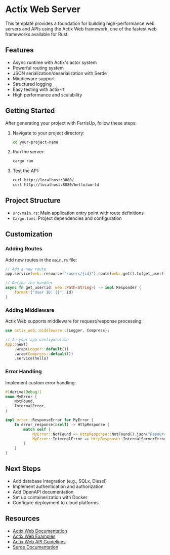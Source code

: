 # Actix Web Server

This template provides a foundation for building high-performance web servers and APIs using the Actix Web framework, one of the fastest web frameworks available for Rust.

## Features

- Async runtime with Actix's actor system
- Powerful routing system
- JSON serialization/deserialization with Serde
- Middleware support
- Structured logging
- Easy testing with actix-rt
- High performance and scalability

## Getting Started

After generating your project with FerrisUp, follow these steps:

1. Navigate to your project directory:
   ```bash
   cd your-project-name
   ```

2. Run the server:
   ```bash
   cargo run
   ```

3. Test the API:
   ```bash
   curl http://localhost:8080/
   curl http://localhost:8080/hello/world
   ```

## Project Structure

- `src/main.rs`: Main application entry point with route definitions
- `Cargo.toml`: Project dependencies and configuration

## Customization

### Adding Routes

Add new routes in the `main.rs` file:

```rust
// Add a new route
app.service(web::resource("/users/{id}").route(web::get().to(get_user)));

// Define the handler
async fn get_user(id: web::Path<String>) -> impl Responder {
    format!("User ID: {}", id)
}
```

### Adding Middleware

Actix Web supports middleware for request/response processing:

```rust
use actix_web::middleware::{Logger, Compress};

// In your app configuration
App::new()
    .wrap(Logger::default())
    .wrap(Compress::default())
    .service(hello)
```

### Error Handling

Implement custom error handling:

```rust
#[derive(Debug)]
enum MyError {
    NotFound,
    InternalError,
}

impl error::ResponseError for MyError {
    fn error_response(&self) -> HttpResponse {
        match self {
            MyError::NotFound => HttpResponse::NotFound().json("Resource not found"),
            MyError::InternalError => HttpResponse::InternalServerError().json("Internal server error"),
        }
    }
}
```

## Next Steps

- Add database integration (e.g., SQLx, Diesel)
- Implement authentication and authorization
- Add OpenAPI documentation
- Set up containerization with Docker
- Configure deployment to cloud platforms

## Resources

- [Actix Web Documentation](https://actix.rs/docs/)
- [Actix Web Examples](https://github.com/actix/examples)
- [Actix Web API Guidelines](https://actix.rs/docs/application/)
- [Serde Documentation](https://serde.rs/)

